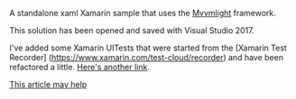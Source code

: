 A standalone xaml Xamarin sample that uses the [Mvvmlight](https://mvvmlight.codeplex.com/SourceControl/latest) framework.

This solution has been opened and saved with Visual Studio 2017.

I've added some Xamarin UITests that were started from the [Xamarin Test Recorder] (https://www.xamarin.com/test-cloud/recorder) and have been refactored a little.    [Here's another link](https://developer.xamarin.com/guides/testcloud/testrecorder/?ide=vs/).


[This article may help](https://blogs.msdn.microsoft.com/cdndevs/2016/01/19/writing-ui-tests-for-android-apps-using-xamarin-and-visual-studio-2015/)


